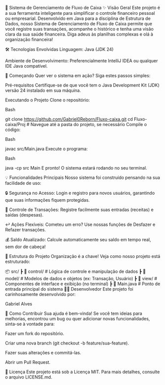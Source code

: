 🚀 Sistema de Gerenciamento de Fluxo de Caixa
✨ Visão Geral
Este projeto é a sua ferramenta inteligente para simplificar o controle financeiro pessoal ou empresarial. Desenvolvido em Java para a disciplina de Estrutura de Dados, nosso Sistema de Gerenciamento de Fluxo de Caixa permite que você registre suas transações, acompanhe o histórico e tenha uma visão clara da sua saúde financeira. Diga adeus às planilhas complexas e olá à organização financeira!

🛠️ Tecnologias Envolvidas
Linguagem: Java (JDK 24)

Ambiente de Desenvolvimento: Preferencialmente IntelliJ IDEA ou qualquer IDE Java compatível.

🚀 Começando
Quer ver o sistema em ação? Siga estes passos simples:

Pré-requisitos
Certifique-se de que você tem o Java Development Kit (JDK) versão 24 instalado em sua máquina.

Executando o Projeto
Clone o repositório:

Bash

git clone https://github.com/Gabriel0Reborn/Fluxo-caixa.git
cd Fluxo-caixa/Proj # Navegue até a pasta do projeto, se necessário
Compile o código:

Bash

javac src/Main.java
Execute o programa:

Bash

java -cp src Main
E pronto! O sistema estará rodando no seu terminal.

💡 Funcionalidades Principais
Nosso sistema foi construído pensando na sua facilidade de uso:

🔒 Segurança no Acesso: Login e registro para novos usuários, garantindo que suas informações fiquem protegidas.

💸 Controle de Transações: Registre facilmente suas entradas (receitas) e saídas (despesas).

↩️ Ações Flexíveis: Cometeu um erro? Use nossas funções de Desfazer e Refazer transações.

💰 Saldo Atualizado: Calcule automaticamente seu saldo em tempo real, sem dor de cabeça!

📂 Estrutura do Projeto
Organização é a chave! Veja como nosso projeto está estruturado:

📦 src/
 ┣ 📁 control/    # Lógica de controle e manipulação de dados
 ┣ 📁 model/      # Modelos de dados e objetos (ex: Transação, Usuário)
 ┣ 📁 view/       # Componentes de interface e exibição (no terminal)
 ┣ 📄 Main.java   # Ponto de entrada principal do sistema
🙋‍♂️ Desenvolvedor
Este projeto foi carinhosamente desenvolvido por:

Gabriel Alves

🤝 Como Contribuir
Sua ajuda é bem-vinda! Se você tem ideias para melhorias, encontrou um bug ou quer adicionar novas funcionalidades, sinta-se à vontade para:

Fazer um fork do repositório.

Criar uma nova branch (git checkout -b feature/sua-feature).

Fazer suas alterações e commitá-las.

Abrir um Pull Request.

📜 Licença
Este projeto está sob a Licença MIT. Para mais detalhes, consulte o arquivo LICENSE.md.